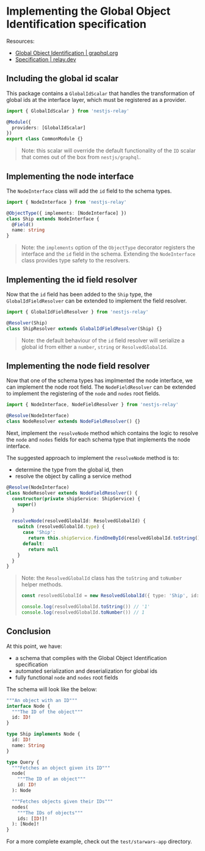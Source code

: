 # Implementing the Global Object Identification specification

Resources:
- [Global Object Identification | graphql.org](https://graphql.org/learn/global-object-identification/)
- [Specification | relay.dev](https://relay.dev/graphql/objectidentification.htm)

## Including the global id scalar

This package contains a `GlobalIdScalar` that handles the transformation of global ids at the interface layer, which must be registered as a provider.

```typescript
import { GlobalIdScalar } from 'nestjs-relay'

@Module({
  providers: [GlobalIdScalar]
})
export class CommonModule {}
```

> Note: this scalar will override the default functionality of the `ID` scalar that comes out of the box from `nestjs/graphql`.

## Implementing the node interface

The `NodeInterface` class will add the `id` field to the schema types.

```typescript
import { NodeInterface } from 'nestjs-relay'

@ObjectType({ implements: [NodeInterface] })
class Ship extends NodeInterface {
  @Field()
  name: string
}
```

> Note: the `implements` option of the `ObjectType` decorator registers the interface and the `id` field in the schema. Extending the `NodeInterface` class provides type safety to the resolvers.

## Implementing the id field resolver

Now that the `id` field has been added to the `Ship` type, the `GlobalIdFieldResolver` can be extended to implement the field resolver.

```typescript
import { GlobalIdFieldResolver } from 'nestjs-relay'

@Resolver(Ship)
class ShipResolver extends GlobalIdFieldResolver(Ship) {}
```

> Note: the default behaviour of the `id` field resolver will serialize a global id from either a `number`, `string` or `ResolvedGlobalId`.

## Implementing the node field resolver

Now that one of the schema types has implmented the node interface, we can implement the node root field. The `NodeFieldResolver` can be extended to implement the registering of the `node` and `nodes` root fields.

```typescript
import { NodeInterface, NodeFieldResolver } from 'nestjs-relay'

@Resolve(NodeInterface)
class NodeResolver extends NodeFieldResolver() {}
```

Next, implement the `resolveNode` method which contains the logic to resolve the `node` and `nodes` fields for each schema type that implements the node interface.

The suggested approach to implement the `resolveNode` method is to:
- determine the type from the global id, then
- resolve the object by calling a service method

```typescript
@Resolve(NodeInterface)
class NodeResolver extends NodeFieldResolver() {
  constructor(private shipService: ShipService) {
    super()
  }

  resolveNode(resolvedGlobalId: ResolvedGlobalId) {
    switch (resolvedGlobalId.type) {
      case 'Ship':
        return this.shipService.findOneById(resolvedGlobalId.toString())
      default:
        return null
    }
  }
}
```

> Note: the `ResolvedGlobalId` class has the `toString` and `toNumber` helper methods.
> ```typescript
> const resolvedGlobalId = new ResolvedGlobalId({ type: 'Ship', id: '1' })
>
> console.log(resolvedGlobalId.toString()) // '1'
> console.log(resolvedGlobalId.toNumber()) // 1
> ```

## Conclusion

At this point, we have:
- a schema that complies with the Global Object Identification specification
- automated serialization and deserialization for global ids
- fully functional `node` and `nodes` root fields

The schema will look like the below:
```graphql
"""An object with an ID"""
interface Node {
  """The ID of the object"""
  id: ID!
}

type Ship implements Node {
  id: ID!
  name: String
}

type Query {
  """Fetches an object given its ID"""
  node(
    """The ID of an object"""
    id: ID!
  ): Node

  """Fetches objects given their IDs"""
  nodes(
    """The IDs of objects"""
    ids: [ID!]!
  ): [Node]!
}
```

For a more complete example, check out the `test/starwars-app` directory.
